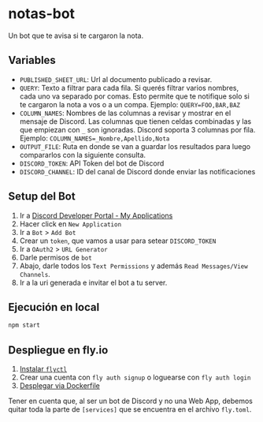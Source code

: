 # notas-bot

Un bot que te avisa si te cargaron la nota.

## Variables

- `PUBLISHED_SHEET_URL`: Url al documento publicado a revisar.
- `QUERY`: Texto a filtrar para cada fila. Si querés filtrar varios nombres,
  cada uno va separado por comas. Esto permite que te notifique solo si te
  cargaron la nota a vos o a un compa. Ejemplo: `QUERY=FOO,BAR,BAZ`
- `COLUMN_NAMES`: Nombres de las columnas a revisar y mostrar en el mensaje de
  Discord. Las columnas que tienen celdas combinadas y las que empiezan con `_`
  son ignoradas. Discord soporta 3 columnas por fila. Ejemplo:
  `COLUMN_NAMES=_Nombre,Apellido,Nota`
- `OUTPUT_FILE`: Ruta en donde se van a guardar los resultados para luego
  compararlos con la siguiente consulta.
- `DISCORD_TOKEN`: API Token del bot de Discord
- `DISCORD_CHANNEL`: ID del canal de Discord donde enviar las notificaciones

## Setup del Bot

1. Ir a [Discord Developer Portal - My Applications](https://discord.com/developers/applications)
2. Hacer click en `New Application`
3. Ir a `Bot` > `Add Bot`
4. Crear un `token`, que vamos a usar para setear `DISCORD_TOKEN`
5. Ir a `OAuth2` > `URL Generator`
6. Darle permisos de `bot`
7. Abajo, darle todos los `Text Permissions` y además
   `Read Messages/View Channels`.
8. Ir a la uri generada e invitar el bot a tu server.

## Ejecución en local

```bash
npm start
```

## Despliegue en fly.io

1. [Instalar `flyctl`](https://fly.io/docs/getting-started/installing-flyctl/)
2. Crear una cuenta con `fly auth signup` o loguearse con `fly auth login`
3. [Desplegar via Dockerfile](https://fly.io/docs/languages-and-frameworks/dockerfile/)

Tener en cuenta que, al ser un bot de Discord y no una Web App, debemos quitar
toda la parte de `[services]` que se encuentra en el archivo `fly.toml`.
